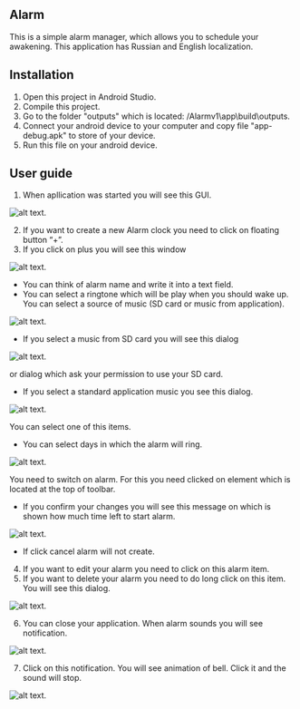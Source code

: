 ## Alarm
This is a simple alarm manager, which allows you to schedule your awakening. This application has Russian and English localization.
## Installation
1. Open this project in Android Studio.
2. Compile this project.
3. Go to the folder "outputs" which is located: <your path to project>/Alarmv1\app\build\outputs.
4. Connect your android device to your computer and copy file "app-debug.apk" to store of your device.
5. Run this file on your android device.
## User guide
1. When apllication was started you will see this GUI.
  
![alt text](https://github.com/zheka1994/alarm/blob/master/User%20guide/One.png).
  
2. If you want to create a new Alarm clock you need to click on floating button “+”.
3. If you click on plus you will see this window

![alt text](https://github.com/zheka1994/alarm/blob/master/User%20guide/Two.png).

  + You can think of alarm name and write it into a text field.
  + You can select a ringtone which will be play when you should wake up.
You can select a source of music (SD card or music from application).

![alt text](https://github.com/zheka1994/alarm/blob/master/User%20guide/Three.png).

  * If you select a music from SD card you will see this dialog

![alt text](https://github.com/zheka1994/alarm/blob/master/User%20guide/Four.png).

or dialog which ask your permission to use your SD card.
  * If you select a standard application music you see this dialog.

![alt text](https://github.com/zheka1994/alarm/blob/master/User%20guide/Five.png).

You can select one of this items.
  + You can select days in which the alarm will ring.

![alt text](https://github.com/zheka1994/alarm/blob/master/User%20guide/Six.png).

You need to switch on alarm. For this you need clicked on element which 
is located at the top of toolbar.
  + If you confirm your changes you will see this message on which is shown how much time left to start alarm.

![alt text](https://github.com/zheka1994/alarm/blob/master/User%20guide/Seven.png).

  + If click cancel alarm will not create.
4. If you want to edit your alarm you need to click on this alarm item.
5. If you want to delete your alarm you need to do long click on this item. You will see this dialog.

![alt text](https://github.com/zheka1994/alarm/blob/master/User%20guide/Eight.png).

6. You can close your application. When alarm sounds you will see notification.

![alt text](https://github.com/zheka1994/alarm/blob/master/User%20guide/Nine.png).

7.	Click on this notification. You will see animation of bell. Click it and the sound will stop.

![alt text](https://github.com/zheka1994/alarm/blob/master/User%20guide/Ten.png).

